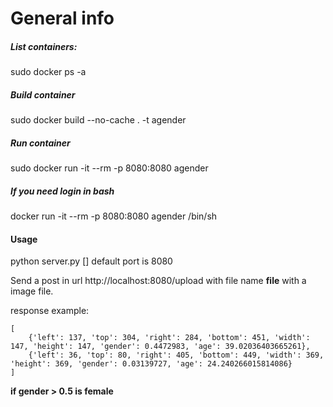 # General info
##### List containers:
sudo docker ps -a

##### Build container
sudo docker build --no-cache . -t agender

##### Run container
sudo docker run -it --rm -p 8080:8080 agender

##### If you need login in bash
docker run -it --rm -p 8080:8080 agender /bin/sh

#### Usage
python server.py [<port>] default port is 8080

Send a post in url http://localhost:8080/upload with file name **file** with a image file.

response example:
```
[ 
	{'left': 137, 'top': 304, 'right': 284, 'bottom': 451, 'width': 147, 'height': 147, 'gender': 0.4472983, 'age': 39.02036403665261},
	{'left': 36, 'top': 80, 'right': 405, 'bottom': 449, 'width': 369, 'height': 369, 'gender': 0.03139727, 'age': 24.240266015814086}
]
```

**if gender > 0.5 is female**